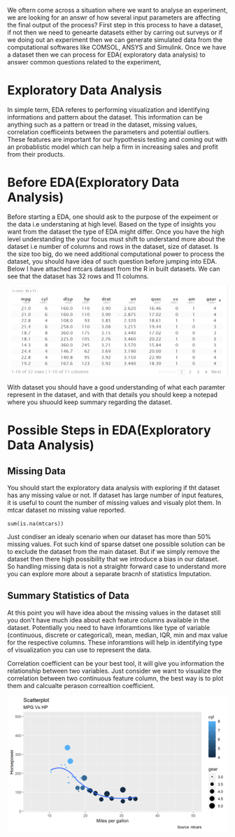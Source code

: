 We oftern come across a situation where we want to analyse an experiment, we are looking for an answr of how several input parameters are affecting the final output of the process? First step in this process to have a dataset, if not then we need to genearte datasets either by carring out surveys or if we doing out an experiment then we can generate simulated data from the computational softwares like COMSOL, ANSYS and Simulink. Once we have a dataset then we can process for EDA( exploratory data analysis) to answer common questions related to the experiment,

# Exploratory Data Analysis
In simple term, EDA referes to performing visualization and identifying informations and pattern about the dataset. This information can be anything such as a pattern or tread in the dataset, missing values, correlation coefficeints between the parameters and potential outliers. These features are important for our hypothesis testing and coming out with an probablistic model which can help a firm in increasing sales and profit from their products.

# Before EDA(Exploratory Data Analysis)

Before starting a EDA, one should ask to the purpose of the expeiment or the data i.e understaning at high level. Based on the type of insights you want from the dataset the type of EDA might differ. Once you have the high level understanding the your focus must shift to understand more about the dataset i.e number of columns and rows in the dataset, size of dataset. Is the size too big, do we need additional computational power to process the dataset, you should have idea of such question before jumping into EDA.
 Below I have attached mtcars dataset from the R in built datasets. We can see that the dataset has 32 rows and 11 columns.
 
<img
  src="/docs/assets/r1.png"
  style="display: inline-block; margin: 0 auto; max-width: auto">
 
 With dataset you should have a good understanding of what each paramter represent in the dataset, and with that details you should keep a notepad where you shuould keep summary regarding the dataset.
 
 # Possible Steps in EDA(Exploratory Data Analysis) 
 
 ## Missing Data
You should start the exploratory data analysis with exploring if tht dataset has any missing value or not. If dataset has large number of input features, it is useful to count the number of missing values and visualy plot them. In mtcar dataset no missing value reported.

```{r}
sum(is.na(mtcars))
```
Just condiser an idealy scenario when our dataset has more than 50% missing values. Fot such kind of sparse datset one possible solution can be to exclude the dataset from the main dataset. But if we simply remove the dataset then there high possibility that we introduce a bias in our dataset. So handling missing data is not a straightr forward case to understand more you can explore more about a separate bracnh of statistics Imputation.

## Summary Statistics of Data
At this point you will have idea about the missing values in the dataset still you don't have much idea about each feature columns available in the dataset. Potentially you need to have inforamtions like type of variable (continuous, discrete or categorical), mean, median, IQR, min and max value for the respective columns. These inforamtions will help in identifying type of visualization you can use to represent the data.

Correlation coefficient can be your best tool, it will give you information the relationship between two variables. Just consider we want to visualize the correlation between two continuous feature column, the best way is to plot them and calcualte perason correaltion coefficient. 

<img
  src="/docs/assets/p2.png"
  style="display: inline-block; margin: 0 auto; max-width: auto">




